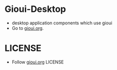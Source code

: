 # Gioui-Desktop

* desktop application components which use gioui
* Go to [gioui.org](https://gioui.org).

# LICENSE

* Follow [gioui.org](https://gioui.org) LICENSE


